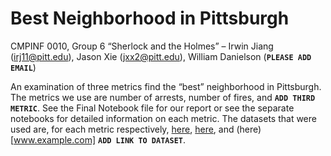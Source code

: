 # Best Neighborhood in Pittsburgh

CMPINF 0010, Group 6 “Sherlock and the Holmes” – Irwin Jiang (irj11@pitt.edu), Jason Xie (jxx2@pitt.edu), William Danielson (**`PLEASE ADD EMAIL`**)

An examination of three metrics find the “best” neighborhood in Pittsburgh. The metrics we use are number of arrests, number of fires, and **`ADD THIRD METRIC`**. See the Final Notebook file for our report or see the separate notebooks for detailed information on each metric. The datasets that were used are, for each metric respectively, [here](https://data.wprdc.org/dataset/arrest-data), [here](https://data.wprdc.org/dataset/fire-incidents-in-city-of-pittsburgh), and (here)[www.example.com] **`ADD LINK TO DATASET`**.
